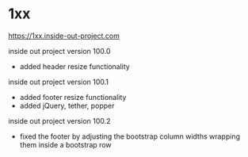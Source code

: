 # 1xx

https://1xx.inside-out-project.com

inside out project version 100.0
  - added header resize functionality
  
inside out project version 100.1
  - added footer resize functionality
  - added jQuery, tether, popper
  
inside out project version 100.2
  - fixed the footer by adjusting the bootstrap column widths wrapping them inside a bootstrap row